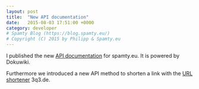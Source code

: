```yaml
---
layout: post
title:  "New API documentation"
date:   2015-08-03 17:51:00 +0000
category: developer
# Spamty Blog (https://blog.spamty.eu/)
# Copyright (C) 2015 by Philipp & Spamty.eu
---
```

I published the new [API documentation](https://dev.spamty.eu/) for spamty.eu. 
It is powered by Dokuwiki.

Furthermore we introduced a new API method to shorten a link with the [URL shortener](http://3q3.de/) 3q3.de. 
